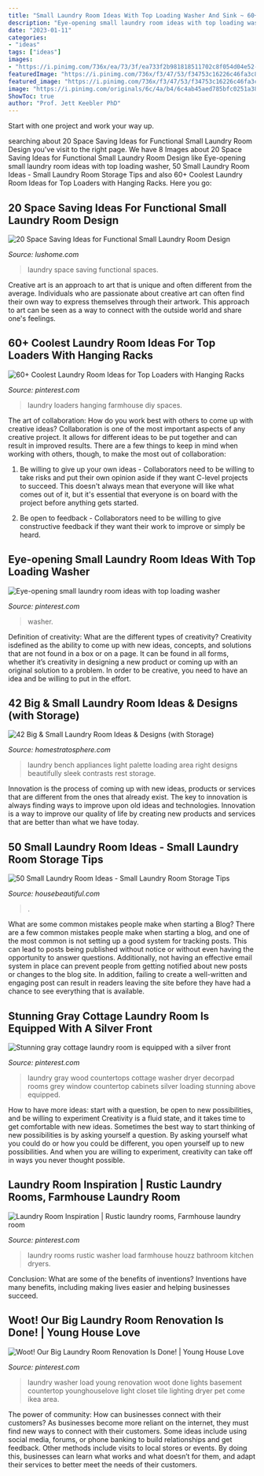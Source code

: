 ```yaml
---
title: "Small Laundry Room Ideas With Top Loading Washer And Sink ~ 60+ Coolest Laundry Room Ideas For Top Loaders With Hanging Racks"
description: "Eye-opening small laundry room ideas with top loading washer"
date: "2023-01-11"
categories:
- "ideas"
tags: ["ideas"]
images:
- "https://i.pinimg.com/736x/ea/73/3f/ea733f2b981818511702c8f054d04e52--top-load-washer-laundry-room-laundry-room-floors.jpg"
featuredImage: "https://i.pinimg.com/736x/f3/47/53/f34753c16226c46fa3c8ff7a4daf1968--window-above-washer-and-dryer-gray-washer-and-dryer.jpg"
featured_image: "https://i.pinimg.com/736x/f3/47/53/f34753c16226c46fa3c8ff7a4daf1968--window-above-washer-and-dryer-gray-washer-and-dryer.jpg"
image: "https://i.pinimg.com/originals/6c/4a/b4/6c4ab45aed785bfc0251a3817703fd72.jpg"
ShowToc: true
author: "Prof. Jett Keebler PhD"
---
```



Start with one project and work your way up.

	

		
searching about 20 Space Saving Ideas for Functional Small Laundry Room Design you've visit to the right page. We have 8 Images about 20 Space Saving Ideas for Functional Small Laundry Room Design like Eye-opening small laundry room ideas with top loading washer, 50 Small Laundry Room Ideas - Small Laundry Room Storage Tips and also 60+ Coolest Laundry Room Ideas for Top Loaders with Hanging Racks. Here you go:
		
    
## 20 Space Saving Ideas For Functional Small Laundry Room Design

<img loading=lazy src="https://www.lushome.com/wp-content/uploads/2016/02/small-spaces-laundry-room-design-ideas-18.jpg" onerror="this.onerror=null;this.src='https://tse1.mm.bing.net/th?id=OIP.sri2c47YV2h9ccqGcNJYnAAAAA&amp;pid=15.1';" alt="20 Space Saving Ideas for Functional Small Laundry Room Design">

_Source: lushome.com_

>laundry space saving functional spaces. 

	

Creative art is an approach to art that is unique and often different from the average. Individuals who are passionate about creative art can often find their own way to express themselves through their artwork. This approach to art can be seen as a way to connect with the outside world and share one's feelings.

    
## 60+ Coolest Laundry Room Ideas For Top Loaders With Hanging Racks

<img loading=lazy src="https://i.pinimg.com/736x/df/79/89/df7989d5efc686b4de414219345e4a29.jpg" onerror="this.onerror=null;this.src='https://tse4.mm.bing.net/th?id=OIP.pxNI65i2bIXYfV9Cjkv5EwAAAA&amp;pid=15.1';" alt="60+ Coolest Laundry Room Ideas for Top Loaders with Hanging Racks">

_Source: pinterest.com_

>laundry loaders hanging farmhouse diy spaces. 

	

The art of collaboration: How do you work best with others to come up with creative ideas?
Collaboration is one of the most important aspects of any creative project. It allows for different ideas to be put together and can result in improved results. There are a few things to keep in mind when working with others, though, to make the most out of collaboration: 
1. Be willing to give up your own ideas - Collaborators need to be willing to take risks and put their own opinion aside if they want C-level projects to succeed. This doesn't always mean that everyone will like what comes out of it, but it's essential that everyone is on board with the project before anything gets started.

2. Be open to feedback - Collaborators need to be willing to give constructive feedback if they want their work to improve or simply be heard.

    
## Eye-opening Small Laundry Room Ideas With Top Loading Washer

<img loading=lazy src="https://i.pinimg.com/736x/3c/8e/23/3c8e23846a02d407c8c548845588d921.jpg" onerror="this.onerror=null;this.src='https://tse3.mm.bing.net/th?id=OIP.E_CK2AI75GeIvz8KGyjmeQHaI6&amp;pid=15.1';" alt="Eye-opening small laundry room ideas with top loading washer">

_Source: pinterest.com_

>washer. 

	

Definition of creativity: What are the different types of creativity?
Creativity isdefined as the ability to come up with new ideas, concepts, and solutions that are not found in a box or on a page. It can be found in all forms, whether it’s creativity in designing a new product or coming up with an original solution to a problem. In order to be creative, you need to have an idea and be willing to put in the effort.

    
## 42 Big &amp; Small Laundry Room Ideas &amp; Designs (with Storage)

<img loading=lazy src="https://d31eqxppr3nlos.cloudfront.net/wp-content/uploads/2015/02/feb6-laundry-room19-778x1024.jpg" onerror="this.onerror=null;this.src='https://tse1.mm.bing.net/th?id=OIP.H0jJPqZdTs7W0_0HiQGwMwHaJv&amp;pid=15.1';" alt="42 Big &amp; Small Laundry Room Ideas &amp; Designs (with Storage)">

_Source: homestratosphere.com_

>laundry bench appliances light palette loading area right designs beautifully sleek contrasts rest storage. 

	

Innovation is the process of coming up with new ideas, products or services that are different from the ones that already exist. The key to innovation is always finding ways to improve upon old ideas and technologies. Innovation is a way to improve our quality of life by creating new products and services that are better than what we have today.

    
## 50 Small Laundry Room Ideas - Small Laundry Room Storage Tips

<img loading=lazy src="https://hips.hearstapps.com/hmg-prod.s3.amazonaws.com/images/mint-laundry-room-1518203891.jpg?crop=0.983xw:0.969xh;0,0&amp;resize=480:*" onerror="this.onerror=null;this.src='https://tse3.mm.bing.net/th?id=OIP.w3uvYxTKljYL4jHkf3a4IgHaLH&amp;pid=15.1';" alt="50 Small Laundry Room Ideas - Small Laundry Room Storage Tips">

_Source: housebeautiful.com_

>. 

	

What are some common mistakes people make when starting a Blog?
There are a few common mistakes people make when starting a blog, and one of the most common is not setting up a good system for tracking posts. This can lead to posts being published without notice or without even having the opportunity to answer questions. Additionally, not having an effective email system in place can prevent people from getting notified about new posts or changes to the blog site. In addition, failing to create a well-written and engaging post can result in readers leaving the site before they have had a chance to see everything that is available.

    
## Stunning Gray Cottage Laundry Room Is Equipped With A Silver Front

<img loading=lazy src="https://i.pinimg.com/736x/f3/47/53/f34753c16226c46fa3c8ff7a4daf1968--window-above-washer-and-dryer-gray-washer-and-dryer.jpg" onerror="this.onerror=null;this.src='https://tse3.mm.bing.net/th?id=OIP.bM_X2_juXKiHtx1GZwI4kQHaLH&amp;pid=15.1';" alt="Stunning gray cottage laundry room is equipped with a silver front">

_Source: pinterest.com_

>laundry gray wood countertops cottage washer dryer decorpad rooms grey window countertop cabinets silver loading stunning above equipped. 

	

How to have more ideas: start with a question, be open to new possibilities, and be willing to experiment
Creativity is a fluid state, and it takes time to get comfortable with new ideas. Sometimes the best way to start thinking of new possibilities is by asking yourself a question. By asking yourself what you could do or how you could be different, you open yourself up to new possibilities. And when you are willing to experiment, creativity can take off in ways you never thought possible.

    
## Laundry Room Inspiration | Rustic Laundry Rooms, Farmhouse Laundry Room

<img loading=lazy src="https://i.pinimg.com/originals/6c/4a/b4/6c4ab45aed785bfc0251a3817703fd72.jpg" onerror="this.onerror=null;this.src='https://tse2.mm.bing.net/th?id=OIP.fuN7KQgnNQHeiZzkQoHT7gHaLE&amp;pid=15.1';" alt="Laundry Room Inspiration | Rustic laundry rooms, Farmhouse laundry room">

_Source: pinterest.com_

>laundry rooms rustic washer load farmhouse houzz bathroom kitchen dryers. 

	

Conclusion: What are some of the benefits of inventions?
Inventions have many benefits, including making lives easier and helping businesses succeed.

    
## Woot! Our Big Laundry Room Renovation Is Done! | Young House Love

<img loading=lazy src="https://i.pinimg.com/736x/ea/73/3f/ea733f2b981818511702c8f054d04e52--top-load-washer-laundry-room-laundry-room-floors.jpg" onerror="this.onerror=null;this.src='https://tse3.mm.bing.net/th?id=OIP.UMK4sl4vR8BNSTQ2hqO0_AAAAA&amp;pid=15.1';" alt="Woot! Our Big Laundry Room Renovation Is Done! | Young House Love">

_Source: pinterest.com_

>laundry washer load young renovation woot done lights basement countertop younghouselove light closet tile lighting dryer pet come ikea area. 

	

The power of community: How can businesses connect with their customers?
As businesses become more reliant on the internet, they must find new ways to connect with their customers. Some ideas include using social media, forums, or phone banking to build relationships and get feedback. Other methods include visits to local stores or events. By doing this, businesses can learn what works and what doesn’t for them, and adapt their services to better meet the needs of their customers.

